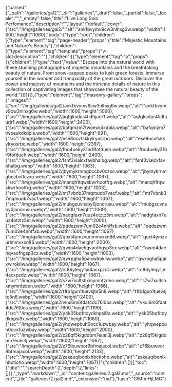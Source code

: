 {"parsed":{"_path":"/galleries/gal2","_dir":"galleries","_draft":false,"_partial":false,"_locale":"","_empty":false,"title":"Live Long Solo Perfomance","description":"","layout":"default","cover":{"src":"/img/galleries/gal2/","alt":"ankfbvymv9cw3nlhxg6w.webp","width":1600,"height":1060},"body":{"type":"root","children":[{"type":"element","tag":"page-header","props":{"title":"Majestic Mountains and Nature's Beauty"},"children":[{"type":"element","tag":"template","props":{"v-slot:description":""},"children":[{"type":"element","tag":"p","props":{},"children":[{"type":"text","value":"Escape into the natural world with these stunning photographs of majestic mountains and the breathtaking beauty of nature. From snow-capped peaks to lush green forests, immerse yourself in the wonder and tranqxuility of the great outdoors. Discover the power and majesty of mountains and the intricate details of nature in this collection of captivating images that showcase the natural beauty of the world."}]}]}]},{"type":"element","tag":"masonry-gallery","props":{":images":"[{\"src\":\"/img/galleries/gal2/ankfbvymv9cw3nlhxg6w.webp\",\"alt\":\"ankfbvymv9cw3nlhxg6w.webp\",\"width\":1600,\"height\":1060},{\"src\":\"/img/galleries/gal2/aqfgksdur4tidhjurjr1.webp\",\"alt\":\"aqfgksdur4tidhjurjr1.webp\",\"width\":1600,\"height\":2400},{\"src\":\"/img/galleries/gal2/bafqmzm7twoeukdkdpla.webp\",\"alt\":\"bafqmzm7twoeukdkdpla.webp\",\"width\":1600,\"height\":991},{\"src\":\"/img/galleries/gal2/ese8ocvfskkylryosrbq.webp\",\"alt\":\"ese8ocvfskkylryosrbq.webp\",\"width\":1600,\"height\":2397},{\"src\":\"/img/galleries/gal2/fbo4ueky31br9fofdueh.webp\",\"alt\":\"fbo4ueky31br9fofdueh.webp\",\"width\":1600,\"height\":2400},{\"src\":\"/img/galleries/gal2/fsnf3vialcxfavbhalbg.webp\",\"alt\":\"fsnf3vialcxfavbhalbg.webp\",\"width\":1600,\"height\":1063},{\"src\":\"/img/galleries/gal2/jbymykrnmgbccbv0czxo.webp\",\"alt\":\"jbymykrnmgbccbv0czxo.webp\",\"width\":1600,\"height\":1067},{\"src\":\"/img/galleries/gal2/manqh1tqwskwrhootfrg.webp\",\"alt\":\"manqh1tqwskwrhootfrg.webp\",\"width\":1600,\"height\":1003},{\"src\":\"/img/galleries/gal2/mt7vbnb37mqmuob7vacf.webp\",\"alt\":\"mt7vbnb37mqmuob7vacf.webp\",\"width\":1600,\"height\":1067},{\"src\":\"/img/galleries/gal2/mubgzuvnsby0jonorusu.webp\",\"alt\":\"mubgzuvnsby0jonorusu.webp\",\"width\":1600,\"height\":1069},{\"src\":\"/img/galleries/gal2/nadgfaxn7uuz4otztz5m.webp\",\"alt\":\"nadgfaxn7uuz4otztz5m.webp\",\"width\":1600,\"height\":2000},{\"src\":\"/img/galleries/gal2/pqdezwm7um02e4nhffxb.webp\",\"alt\":\"pqdezwm7um02e4nhffxb.webp\",\"width\":1600,\"height\":1067},{\"src\":\"/img/galleries/gal2/qoxt4ymzvurimmvxxn86.webp\",\"alt\":\"qoxt4ymzvurimmvxxn86.webp\",\"width\":1600,\"height\":2000},{\"src\":\"/img/galleries/gal2/qwm4daehqvaofhgsp3cx.webp\",\"alt\":\"qwm4daehqvaofhgsp3cx.webp\",\"width\":1600,\"height\":1003},{\"src\":\"/img/galleries/gal2/qwrpgha5paixwlrokliw.webp\",\"alt\":\"qwrpgha5paixwlrokliw.webp\",\"width\":1600,\"height\":1067},{\"src\":\"/img/galleries/gal2/rc86yleqy1je4acxpzdz.webp\",\"alt\":\"rc86yleqy1je4acxpzdz.webp\",\"width\":1600,\"height\":1067},{\"src\":\"/img/galleries/gal2/s7w7xultshxmymnfzden.webp\",\"alt\":\"s7w7xultshxmymnfzden.webp\",\"width\":1600,\"height\":1066},{\"src\":\"/img/galleries/gal2/t1tb1gun1tuevsjto5n8.webp\",\"alt\":\"t1tb1gun1tuevsjto5n8.webp\",\"width\":1600,\"height\":2400},{\"src\":\"/img/galleries/gal2/vkui6m6fdat4dc76l0os.webp\",\"alt\":\"vkui6m6fdat4dc76l0os.webp\",\"width\":1600,\"height\":1199},{\"src\":\"/img/galleries/gal2/y4k05bqfltdydkhpsi9x.webp\",\"alt\":\"y4k05bqfltdydkhpsi9x.webp\",\"width\":1600,\"height\":1060},{\"src\":\"/img/galleries/gal2/yhqwepbuh0ocx1uzwbay.webp\",\"alt\":\"yhqwepbuh0ocx1uzwbay.webp\",\"width\":1600,\"height\":2000},{\"src\":\"/img/galleries/gal2/z28qf5kigddbm7euei3j.webp\",\"alt\":\"z28qf5kigddbm7euei3j.webp\",\"width\":1600,\"height\":1067},{\"src\":\"/img/galleries/gal2/z76ibuwoor9bfmajacol.webp\",\"alt\":\"z76ibuwoor9bfmajacol.webp\",\"width\":1600,\"height\":2133},{\"src\":\"/img/galleries/gal2/zakauqibonlxhbctioho.webp\",\"alt\":\"zakauqibonlxhbctioho.webp\",\"width\":1600,\"height\":1067}]"},"children":[]}],"toc":{"title":"","searchDepth":2,"depth":2,"links":[]}},"_type":"markdown","_id":"content:galleries:2.gal2.md","_source":"content","_file":"galleries/2.gal2.md","_extension":"md"},"hash":"CIMfmHjLMG"}